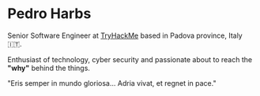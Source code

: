 # Pedro Harbs

Senior Software Engineer at [TryHackMe](https://tryhackme.com) based in Padova province, Italy 🇮🇹.

Enthusiast of technology, cyber security and passionate about to reach the **"why"** behind the things.

"Eris semper in mundo gloriosa... Adria vivat, et regnet in pace."
